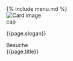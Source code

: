 <div>
  {% include menu.md %}
</div>
<div class="d-none d-xl-block">
  <div class="position-fixed">
    <div id="cta-bar" class="cta-bar">
      <div class="card" style="width: 12vw;">
        <img class="card-img-top p-2" src="{{page.image}}" alt="Card image cap">
        <div class="card-body text-center">
          <p class="card-text">{{page.slogan}}</p>
          <span class="affili" data-affili="{{ page.targetUrl }}" rel="nofollow">
            <div class="btn btn-success">
              Besuche {{page.title}}
            </div>
          </span>
        </div>
      </div>
    </div>
  </div>
</div>